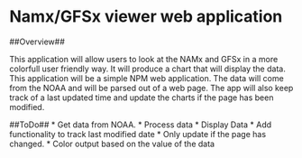 # Namx/GFSx viewer web application #

##Overview##

This application will allow users to look at the NAMx and GFSx in a more colorfull user friendly way.
It will produce a chart that will display the data. This application will be a simple NPM web application.
The data will come from the NOAA and will be parsed out of a web page. The app will also keep track of a
last updated time and update the charts if the page has been modified.

##ToDo##
	* Get data from NOAA.
	* Process data
	* Display Data
	* Add functionality to track last modified date
	* Only update if the page has changed.
	* Color output based on the value of the data


